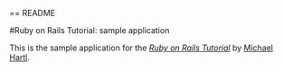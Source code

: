 == README

#Ruby on Rails Tutorial: sample application

This is the sample application for
the [*Ruby on Rails Tutorial*](http://railstutorial.org/)
by [Michael Hartl](http://michaelhartl.com).

